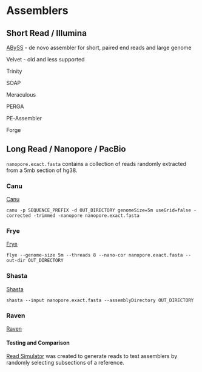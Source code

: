
#	Assemblers

##	Short Read / Illumina

[ABySS](https://github.com/bcgsc/abyss) - de novo assembler for short, paired end reads and large genome

Velvet - old and less supported

Trinity

SOAP

Meraculous

PERGA

PE-Assembler

Forge


##	Long Read / Nanopore / PacBio



`nanopore.exact.fasta` contains a collection of reads randomly extracted from a 5mb section of hg38.



###	Canu

[Canu](https://github.com/marbl/canu)

```
canu -p SEQUENCE_PREFIX -d OUT_DIRECTORY genomeSize=5m useGrid=false -corrected -trimmed -nanopore nanopore.exact.fasta
```

###	Frye

[Frye](https://github.com/fenderglass/Flye)

```
flye --genome-size 5m --threads 8 --nano-cor nanopore.exact.fasta --out-dir OUT_DIRECTORY
```

###	Shasta

[Shasta](https://github.com/chanzuckerberg/shasta)

```
shasta --input nanopore.exact.fasta --assemblyDirectory OUT_DIRECTORY
```

###	Raven

[Raven](https://github.com/lbcb-sci/raven)



####	Testing and Comparison


[Read Simulator](https://github.com/ucsffrancislab/read_simulator) was created to generate reads to test assemblers by randomly selecting subsections of a reference.






